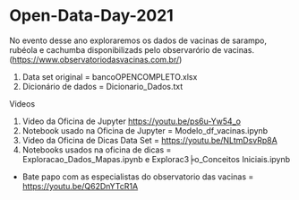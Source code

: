 # Open-Data-Day-2021

No evento desse ano exploraremos os dados de vacinas de sarampo, rubéola e cachumba disponibilizads pelo observarório de vacinas. (https://www.observatoriodasvacinas.com.br/)

1. Data set original = bancoOPENCOMPLETO.xlsx
2. Dicionário de dados = Dicionario_Dados.txt

Videos
1. Video da Oficina de Jupyter https://youtu.be/ps6u-Yw54_o
2. Notebook usado na Oficina de Jupyter = Modelo_df_vacinas.ipynb
3. Video da Oficina de Dicas Data Set = https://youtu.be/NLtmDsvRp8A
4. Notebooks usados na oficina de dicas = Exploracao_Dados_Mapas.ipynb e ExploracЗ╞o_Conceitos Iniciais.ipynb

- Bate papo com as especialistas do observatorio das vacinas = https://youtu.be/Q62DnYTcR1A


